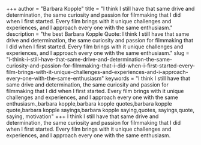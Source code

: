 +++
author = "Barbara Kopple"
title = "I think I still have that same drive and determination, the same curiosity and passion for filmmaking that I did when I first started. Every film brings with it unique challenges and experiences, and I approach every one with the same enthusiasm."
description = "the best Barbara Kopple Quote: I think I still have that same drive and determination, the same curiosity and passion for filmmaking that I did when I first started. Every film brings with it unique challenges and experiences, and I approach every one with the same enthusiasm."
slug = "i-think-i-still-have-that-same-drive-and-determination-the-same-curiosity-and-passion-for-filmmaking-that-i-did-when-i-first-started-every-film-brings-with-it-unique-challenges-and-experiences-and-i-approach-every-one-with-the-same-enthusiasm"
keywords = "I think I still have that same drive and determination, the same curiosity and passion for filmmaking that I did when I first started. Every film brings with it unique challenges and experiences, and I approach every one with the same enthusiasm.,barbara kopple,barbara kopple quotes,barbara kopple quote,barbara kopple sayings,barbara kopple saying,quotes, sayings,quote, saying, motivation"
+++
I think I still have that same drive and determination, the same curiosity and passion for filmmaking that I did when I first started. Every film brings with it unique challenges and experiences, and I approach every one with the same enthusiasm.
